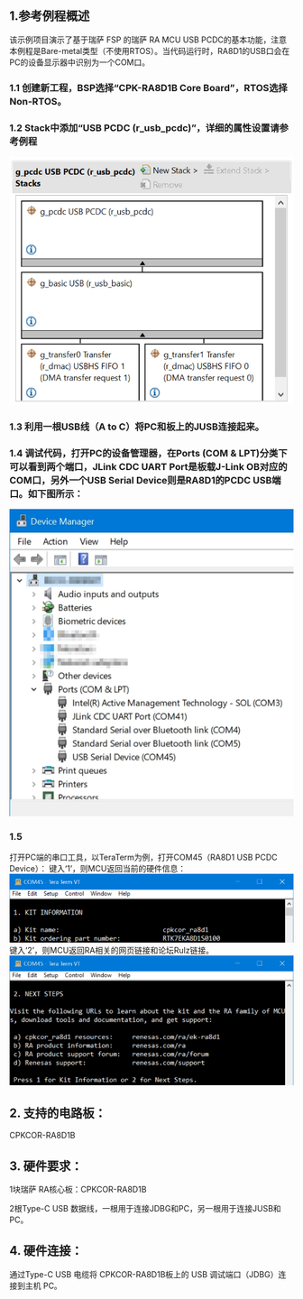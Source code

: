 ## 1.参考例程概述
该示例项目演示了基于瑞萨 FSP 的瑞萨 RA MCU  USB PCDC的基本功能，注意本例程是Bare-metal类型（不使用RTOS）。当代码运行时，RA8D1的USB口会在PC的设备显示器中识别为一个COM口。

### 1.1 创建新工程，BSP选择“CPK-RA8D1B Core Board”，RTOS选择Non-RTOS。
### 1.2 Stack中添加“USB PCDC (r_usb_pcdc)”，详细的属性设置请参考例程
![alt text](pic/Picture1-1.png)
### 1.3 利用一根USB线（A to C）将PC和板上的JUSB连接起来。

### 1.4 调试代码，打开PC的设备管理器，在Ports (COM & LPT)分类下可以看到两个端口，JLink CDC UART Port是板载J-Link OB对应的COM口，另外一个USB Serial Device则是RA8D1的PCDC USB端口。如下图所示：
![alt text](pic/Picture2-1.jpg)
### 1.5
打开PC端的串口工具，以TeraTerm为例，打开COM45（RA8D1 USB PCDC Device）：
键入‘1’，则MCU返回当前的硬件信息：
![alt text](pic/Picture3-1.png)
键入‘2’，则MCU返回RA相关的网页链接和论坛Rulz链接。
![alt text](pic/Picture4-1.jpg)

## 2. 支持的电路板：
CPKCOR-RA8D1B

## 3. 硬件要求：
1块瑞萨 RA核心板：CPKCOR-RA8D1B

2根Type-C USB 数据线，一根用于连接JDBG和PC，另一根用于连接JUSB和PC。

## 4. 硬件连接：
通过Type-C USB 电缆将 CPKCOR-RA8D1B板上的 USB 调试端口（JDBG）连接到主机 PC。